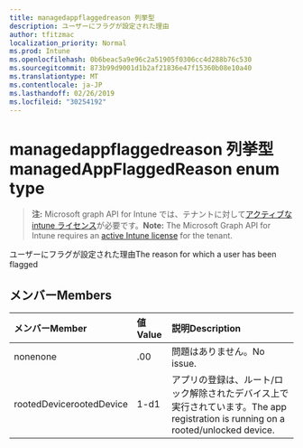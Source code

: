 ```yaml
---
title: managedappflaggedreason 列挙型
description: ユーザーにフラグが設定された理由
author: tfitzmac
localization_priority: Normal
ms.prod: Intune
ms.openlocfilehash: 0b6beac5a9e96c2a51905f0306cc4d288b76c530
ms.sourcegitcommit: 873b99d9001d1b2af21836e47f15360b08e10a40
ms.translationtype: MT
ms.contentlocale: ja-JP
ms.lasthandoff: 02/26/2019
ms.locfileid: "30254192"
---
```

# <a name="managedappflaggedreason-enum-type"></a><span data-ttu-id="f8034-103">managedappflaggedreason 列挙型</span><span class="sxs-lookup"><span data-stu-id="f8034-103">managedAppFlaggedReason enum type</span></span>

> <span data-ttu-id="f8034-104">**注:** Microsoft graph API for Intune では、テナントに対して[アクティブな intune ライセンス](https://go.microsoft.com/fwlink/?linkid=839381)が必要です。</span><span class="sxs-lookup"><span data-stu-id="f8034-104">**Note:** The Microsoft Graph API for Intune requires an [active Intune license](https://go.microsoft.com/fwlink/?linkid=839381) for the tenant.</span></span>

<span data-ttu-id="f8034-105">ユーザーにフラグが設定された理由</span><span class="sxs-lookup"><span data-stu-id="f8034-105">The reason for which a user has been flagged</span></span>

## <a name="members"></a><span data-ttu-id="f8034-106">メンバー</span><span class="sxs-lookup"><span data-stu-id="f8034-106">Members</span></span>
|<span data-ttu-id="f8034-107">メンバー</span><span class="sxs-lookup"><span data-stu-id="f8034-107">Member</span></span>|<span data-ttu-id="f8034-108">値</span><span class="sxs-lookup"><span data-stu-id="f8034-108">Value</span></span>|<span data-ttu-id="f8034-109">説明</span><span class="sxs-lookup"><span data-stu-id="f8034-109">Description</span></span>|
|:---|:---|:---|
|<span data-ttu-id="f8034-110">none</span><span class="sxs-lookup"><span data-stu-id="f8034-110">none</span></span>|<span data-ttu-id="f8034-111">.0</span><span class="sxs-lookup"><span data-stu-id="f8034-111">0</span></span>|<span data-ttu-id="f8034-112">問題はありません。</span><span class="sxs-lookup"><span data-stu-id="f8034-112">No issue.</span></span>|
|<span data-ttu-id="f8034-113">rootedDevice</span><span class="sxs-lookup"><span data-stu-id="f8034-113">rootedDevice</span></span>|<span data-ttu-id="f8034-114">1-d</span><span class="sxs-lookup"><span data-stu-id="f8034-114">1</span></span>|<span data-ttu-id="f8034-115">アプリの登録は、ルート/ロック解除されたデバイス上で実行されています。</span><span class="sxs-lookup"><span data-stu-id="f8034-115">The app registration is running on a rooted/unlocked device.</span></span>|



